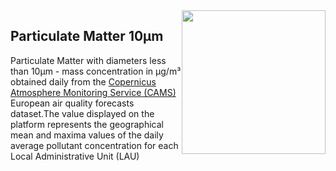<div style="width: 100%;"><img style="width:230px; float:right;" src="data/gtif/images/legends/air_quality_pm.png"></img></div>

## Particulate Matter 10µm

Particulate Matter with diameters less than 10µm - mass concentration in µg/m³ obtained daily from the [Copernicus Atmosphere Monitoring Service (CAMS)](https://ads.atmosphere.copernicus.eu/cdsapp#!/dataset/cams-europe-air-quality-forecasts?tab=overview) European air quality forecasts dataset.The value displayed on the platform represents the geographical mean and maxima values of the daily average pollutant concentration for each Local Administrative Unit (LAU)
